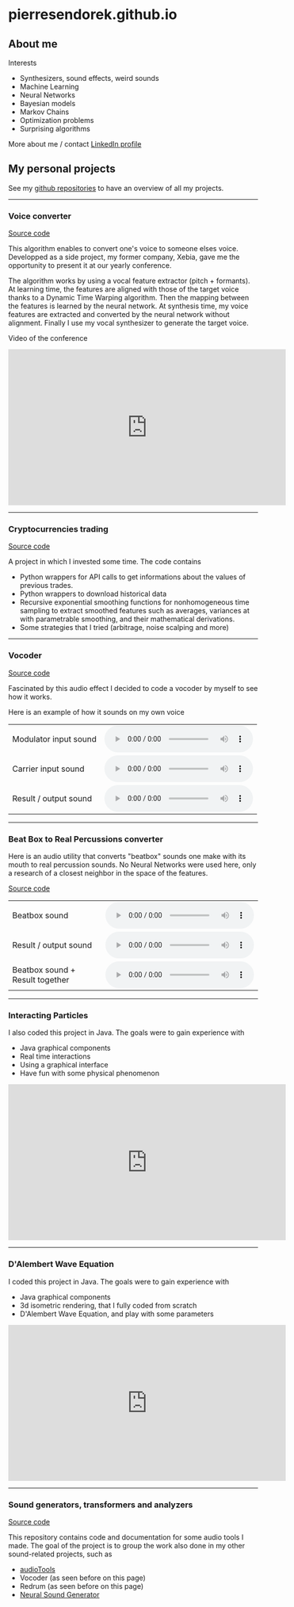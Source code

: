 # pierresendorek.github.io

## About me
Interests
* Synthesizers, sound effects, weird sounds
* Machine Learning
* Neural Networks
* Bayesian models
* Markov Chains
* Optimization problems
* Surprising algorithms


More about me / contact [LinkedIn profile](https://www.linkedin.com/in/pierresendorek/)

## My personal projects

See my [github repositories](https://github.com/pierresendorek?tab=repositories) to have an overview of all my projects.

---
### Voice converter

[Source code](https://github.com/pierresendorek/voice_converter)

This algorithm enables to convert one's voice to someone elses voice. Developped as a side project, my former company, Xebia, gave me the opportunity to present it at our yearly conference.

The algorithm works by using a vocal feature extractor (pitch + formants).
At learning time, the features are aligned with those of the target voice thanks to a Dynamic Time Warping algorithm. Then the mapping between the features is learned by the neural network. At synthesis time, my voice features are extracted and converted by the neural network without alignment. Finally I use my vocal synthesizer to generate the target voice.



Video of the conference

<iframe width="560" height="315" src="https://www.youtube.com/embed/jjdS0HGN3Js?si=3GBJl5-9WIJSRkOM" title="YouTube video player" frameborder="0" allow="accelerometer; autoplay; clipboard-write; encrypted-media; gyroscope; picture-in-picture; web-share" allowfullscreen></iframe>

---
### Cryptocurrencies trading

[Source code](https://github.com/pierresendorek/cryptocurrencies_trading)

A project in which I invested some time. The code contains
* Python wrappers for API calls to get informations about the values of previous trades.
* Python wrappers to download historical data
* Recursive exponential smoothing functions for nonhomogeneous time sampling to extract smoothed features such as averages, variances at with parametrable smoothing, and their mathematical derivations.
* Some strategies that I tried (arbitrage, noise scalping and more)



---
### Vocoder

[Source code](https://github.com/pierresendorek/vocoder)


Fascinated by this audio effect I decided to code a vocoder by myself to see how it works.


Here is an example of how it sounds on my own voice

| | |
|---|---|
| Modulator input sound | <audio controls src="https://github.com/pierresendorek/pierresendorek.github.io/raw/main/audio/vocoder/in.mp3"></audio> |
| Carrier input sound | <audio controls src="https://github.com/pierresendorek/pierresendorek.github.io/raw/main/audio/vocoder/carrier.mp3"></audio>|
| Result / output sound |<audio controls src="https://github.com/pierresendorek/pierresendorek.github.io/raw/main/audio/vocoder/out.mp3"></audio>|

---
### Beat Box to Real Percussions converter

Here is an audio utility that converts "beatbox" sounds one make with its mouth to real percussion sounds. No Neural Networks were used here, only a research of a closest neighbor in the space of the features.

[Source code](https://github.com/pierresendorek/redrum)

| | |
|---|---|
| Beatbox sound | <audio controls src="https://github.com/pierresendorek/pierresendorek.github.io/raw/main/audio/redrum/in.mp3"></audio> |
| Result / output sound | <audio controls src="https://github.com/pierresendorek/pierresendorek.github.io/raw/main/audio/redrum/out.mp3"></audio> |
| Beatbox sound + Result together | <audio controls src="https://github.com/pierresendorek/pierresendorek.github.io/raw/main/audio/redrum/mix.mp3"></audio> |

---
### Interacting Particles

I also coded this project in Java. The goals were to gain experience with
* Java graphical components
* Real time interactions
* Using a graphical interface
* Have fun with some physical phenomenon

<iframe width="560" height="315" src="https://www.youtube.com/embed/B-DOCRPKvX8?si=Yh07cRVRx6AGGL0_" title="YouTube video player" frameborder="0" allow="accelerometer; autoplay; clipboard-write; encrypted-media; gyroscope; picture-in-picture; web-share" allowfullscreen></iframe>

---
### D'Alembert Wave Equation
I coded this project in Java. The goals were to gain experience with
* Java graphical components
* 3d isometric rendering, that I fully coded from scratch
* D'Alembert Wave Equation, and play with some parameters

<iframe width="560" height="315" src="https://www.youtube.com/embed/MeQwHqAqhgU?si=XYLxuIkJ_ECK_Cn0" title="YouTube video player" frameborder="0" allow="accelerometer; autoplay; clipboard-write; encrypted-media; gyroscope; picture-in-picture; web-share" allowfullscreen></iframe>

---
### Sound generators, transformers and analyzers

[Source code](https://github.com/pierresendorek/sound_gen_transform_analyze)

This repository contains code and documentation for some audio tools I made. The goal of the project is to group the work also done in my other sound-related projects, such as
* [audioTools](https://github.com/pierresendorek/audioTools)
* Vocoder (as seen before on this page)
* Redrum (as seen before on this page)
* [Neural Sound Generator](https://github.com/pierresendorek/neural_sound_generator)






